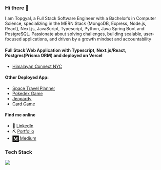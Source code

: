 

### Hi there 👋 
I am Topgyal, a Full Stack Software Engineer with a Bachelor’s in Computer Science, specializing in the MERN Stack (MongoDB, Express, Node.js, React), Next.js, JavaScript, Typescript, Python, Java Spring Boot and PostgreSQL. Passionate about solving challenges, building scalable, user-focused applications, and driven by a growth mindset and  accountability
#### Full Stack Web Application with Typescript, Next.js/React, Postgres(Prisma ORM) and deployed on Vercel
- [Himalayan Connect NYC](https://himalayan-connect-nyc.vercel.app/)

#### Other Deployed App:
- [Space Travel Planner](https://space-travel-jj1w.onrender.com/)
- [Pokedex Game](pokedex-lj55.onrender.com/)
- [Jeopardy](https://topgyalgurung.me/jeopardy-game/)
- [Card Game](draw-card-react-app.onrender.com/)

#### Find me online
- 💼 [LinkedIn](https://www.linkedin.com/in/topgyalgurung/)
- ⛏️ [Portfolio](http://topgyalgurung.me/)
- <a href="https://topgyalgurung.medium.com"> <img align="center" alt="Topgyal Tsering Medium" width="21px" src="https://raw.githubusercontent.com/edent/SuperTinyIcons/099dc12b59179d07d534069bc8551718f786d91a/images/svg/medium.svg" /> Medium
</a>

### Tech Stack
<div> <img src="https://skillicons.dev/icons?i=js,typescript,python,css,html,tailwindcss,react,next,express,nodejs,mongodb,postgres,git,docker,postman" /> </div>
